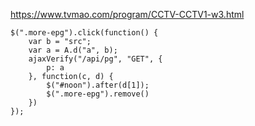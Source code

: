



https://www.tvmao.com/program/CCTV-CCTV1-w3.html




```text
$(".more-epg").click(function() {
    var b = "src";
    var a = A.d("a", b);
    ajaxVerify("/api/pg", "GET", {
        p: a
    }, function(c, d) {
        $("#noon").after(d[1]);
        $(".more-epg").remove()
    })
});

```














